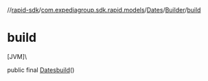 //[rapid-sdk](../../../../index.md)/[com.expediagroup.sdk.rapid.models](../../index.md)/[Dates](../index.md)/[Builder](index.md)/[build](build.md)

# build

[JVM]\

public final [Dates](../index.md)[build](build.md)()
